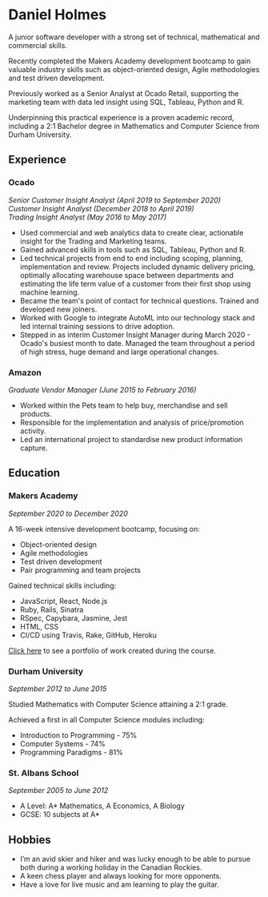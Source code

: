 # Daniel Holmes

A junior software developer with a strong set of technical, mathematical and commercial skills.

Recently completed the Makers Academy development bootcamp to gain valuable industry skills such as object-oriented design, Agile methodologies and test driven development.

Previously worked as a Senior Analyst at Ocado Retail, supporting the marketing team with data led insight using SQL, Tableau, Python and R.

Underpinning this practical experience is a proven academic record, including a 2:1 Bachelor degree in Mathematics and Computer Science from Durham University.

## Experience

### Ocado
*Senior Customer Insight Analyst (April 2019 to September 2020)*  
*Customer Insight Analyst (December 2018 to April 2019)*  
*Trading Insight Analyst (May 2016 to May 2017)*  

- Used commercial and web analytics data to create clear, actionable insight for the Trading and Marketing teams.
- Gained advanced skills in tools such as SQL, Tableau, Python and R. 
- Led technical projects from end to end including scoping, planning, implementation and review. Projects included dynamic delivery pricing, optimally allocating warehouse space between departments and estimating the life term value of a customer from their first shop using machine learning.
- Became the team's point of contact for technical questions. Trained and developed new joiners.
- Worked with Google to integrate AutoML into our technology stack and led internal training sessions to drive adoption.
- Stepped in as interim Customer Insight Manager during March 2020 - Ocado's busiest month to date. Managed the team throughout a period of high stress, huge demand and large operational changes.

### Amazon 
*Graduate Vendor Manager (June 2015 to February 2016)*

- Worked within the Pets team to help buy, merchandise and sell products.
- Responsible for the implementation and analysis of price/promotion activity.
- Led an international project to standardise new product information capture.

## Education

### Makers Academy
*September 2020 to December 2020*

A 16-week intensive development bootcamp, focusing on:

 - Object-oriented design
 - Agile methodologies
 - Test driven development
 - Pair programming and team projects

 Gained technical skills including:
 - JavaScript, React, Node.js
 - Ruby, Rails, Sinatra 
 - RSpec, Capybara, Jasmine, Jest
 - HTML, CSS
 - CI/CD using Travis, Rake, GitHub, Heroku

[Click here](Portfolio.md) to see a portfolio of work created during the course.



### Durham University
*September 2012 to June 2015*

Studied Mathematics with Computer Science attaining a 2:1 grade.

Achieved a first in all Computer Science modules including:

 - Introduction to Programming - 75%  
 - Computer Systems - 74%  
 - Programming Paradigms - 81%  
 ### St. Albans School
 *September 2005 to June 2012*

- A Level: A* Mathematics, A Economics, A Biology  
- GCSE:   10 subjects at A*

## Hobbies

- I’m an avid skier and hiker and was lucky enough to be able to pursue both during a working holiday in the Canadian Rockies.
- A keen chess player and always looking for more opponents.
- Have a love for live music and am learning to play the guitar.
